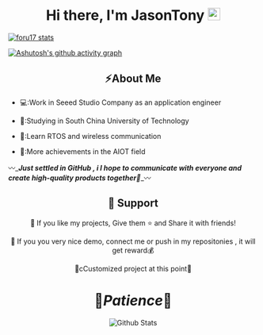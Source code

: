 <div align="center">
   <h1>Hi there, I'm JasonTony<a ="https://hemant.codes"></a> <img src="https://media.giphy.com/media/hvRJCLFzcasrR4ia7z/giphy.gif" width="25px"> </h1>
   
</div>

[![foru17 stats](https://github-readme-stats.vercel.app/api?username=Jasionf&theme=dark&show_icons=true)](https://github.com/foru17)

[![Ashutosh's github activity graph](https://github-readme-activity-graph-fjqz177.vercel.app/graph?username=Jasionf&theme=github-light)](https://github.com/ashutosh00710/github-readme-activity-graph)

<h2 align="center">⚡About Me</h2>

- 💻:Work in Seeed Studio Company as an application engineer
  
- 🏫:Studying in South China University of Technology
  
- 💬:Learn RTOS and wireless communication
  
- 🎯:More achievements in the AIOT field

〰️_***Just settled in GitHub , i I hope to communicate with everyone and create high-quality products together👏***_〰️

<h2 align="center">🤝 Support</h2>

<p align="center">💙 If you like my projects, Give them ⭐ and Share it with friends!</p>

<p align="center">💙 If you you very nice demo, connect me or push in my repositonies , it will get reward💰 </p>

<p align="center">👏cCustomized project at this point👏</p>


<h1 align='center'>🌊<i>Patience</i>🌊</h1>

<p align="center">
        <img src="https://raw.githubusercontent.com/mayhemantt/mayhemantt/Update/svg/Bottom.svg" alt="Github Stats" />
</p>
